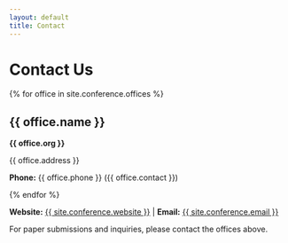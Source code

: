 ```yaml
---
layout: default
title: Contact
---
```


<div class="max-w-4xl mx-auto prose prose-lg">
  <h1 class="text-3xl font-bold text-green-800 mb-6">Contact Us</h1>

  {% for office in site.conference.offices %}
  <section class="mb-8">
    <h2 class="text-2xl font-bold mb-4">{{ office.name }}</h2>
    <p><strong>{{ office.org }}</strong></p>
    <p>{{ office.address }}</p>
    <p><strong>Phone:</strong> {{ office.phone }} ({{ office.contact }})</p>
  </section>
  {% endfor %}

  <p class="mt-8"><strong>Website:</strong> <a href="{{ site.conference.website }}">{{ site.conference.website }}</a> | <strong>Email:</strong> <a href="mailto:{{ site.conference.email }}">{{ site.conference.email }}</a></p>

  <p>For paper submissions and inquiries, please contact the offices above.</p>
</div>